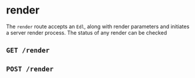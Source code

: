 # render
The `render` route accepts an `Edl`, along with render parameters and initiates a server render process. The status of any render can be checked 

## `GET /render`

## `POST /render`
